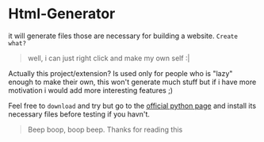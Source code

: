 # Html-Generator
it will generate files those are necessary for building a website.
`Create what?`
> well, i can just right click and make my own self :|

Actually this project/extension? Is used only for people who is "lazy" enough to make their own, this won't generate much stuff but if i have more motivation i would add more interesting features ;)

Feel free to `download` and try but go to the [official python page](https://www.python.org/downloads/) and install its necessary files before testing if you havn't.

> Beep boop, boop beep. 
Thanks for reading this
